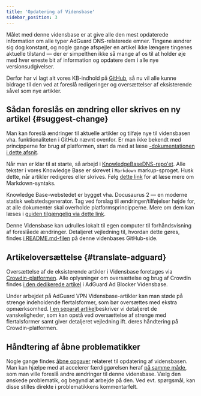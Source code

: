 ```yaml
---
title: 'Opdatering af Vidensbase'
sidebar_position: 3
---
```


Målet med denne vidensbase er at give alle den mest opdaterede information om alle typer AdGuard DNS-relaterede emner. Tingene ændrer sig dog konstant, og nogle gange afspejler en artikel ikke længere tingenes aktuelle tilstand — der er simpelthen ikke så mange af os til at holder øje med hver eneste bit af information og opdatere dem i alle nye versionsudgivelser.

Derfor har vi lagt alt vores KB-indhold på [GitHub](https://github.com/AdguardTeam/KnowledgeBaseVPN), så nu vil alle kunne bidrage til den ved at foreslå redigeringer og oversættelser af eksisterende såvel som nye artikler.

## Sådan foreslås en ændring eller skrives en ny artikel {#suggest-change}

Man kan foreslå ændringer til aktuelle artikler og tilføje nye til vidensbasen vha. funktionaliteten i GitHub nævnt ovenfor. Er man ikke bekendt med principperne for brug af platformen, start da med at læse [-dokumentationen i dette afsnit](https://docs.github.com/en).

Når man er klar til at starte, så arbejd i [ KnowledgeBaseDNS-repo'et](https://github.com/AdguardTeam/KnowledgeBaseVPN). Alle tekster i vores Knowledge Base er skrevet i `Markdown` markup-sproget. Husk dette, når artikler redigeres eller skrives. Følg [dette link](https://docs.github.com/en/get-started/writing-on-github/getting-started-with-writing-and-formatting-on-github/basic-writing-and-formatting-syntax) for at læse mere om Markdown-syntaks.

Knowledge Base-webstedet er bygget vha. Docusaurus 2 — en moderne statisk webstedsgenerator. Tag ved forslag til ændringer/tilføjelser højde for, at alle dokumenter skal overholde platformsprincipperne. Mere om dem kan læses i [guiden tilgængelig via dette link](https://docusaurus.io/docs/category/guides).

Denne Vidensbase kan udrulles lokalt til egen computer til forhåndsvisning af foreslåede ændringer. Detaljeret vejledning til, hvordan dette gøres, findes [i README.md-filen](https://github.com/AdguardTeam/KnowledgeBaseVPN/blob/main/README) på denne videnbases GitHub-side.

## Artikeloversættelse {#translate-adguard}

Oversættelse af de eksisterende artikler i Vidensbase foretages via [Crowdin-platformen](https://crowdin.com/project/adguard-vpn-knowledge-base). Alle oplysninger om oversættelse og brug af Crowdin findes [i den dedikerede artikel](https://adguard.com/kb/miscellaneous/contribute/translate/program/) i AdGuard Ad Blocker Vidensbase.

Under arbejdet på AdGuard VPN Vidensbase-artikler kan man støde på strenge indeholdende flertalsformer, som bør oversættes med ekstra opmærksomhed. [I en separat artikel](https://adguard.com/kb/miscellaneous/contribute/translate/plural-forms/)beskriver vi detaljeret de vanskeligheder, som kan opstå ved oversættelse af strenge med flertalsformer samt giver detaljeret vejledning ift. deres håndtering på Crowdin-platformen.

## Håndtering af åbne problematikker

Nogle gange findes [åbne opgaver](https://github.com/AdguardTeam/KnowledgeBaseVPN/issues/) relateret til opdatering af vidensbasen. Man kan hjælpe med at accelerer færdiggørelsen heraf [på samme måde](#suggest-change), som man ville foreslå andre ændringer til denne vidensbase. Vælg den ønskede problematik, og begynd at arbejde på den. Ved evt. spørgsmål, kan disse stilles direkte i problematikkens kommentarfelt.
